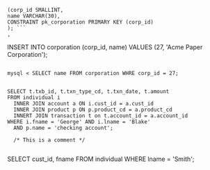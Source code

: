 ```CREATE TABLE corporation 
(corp_id SMALLINT, 
name VARCHAR(30), 
CONSTRAINT pk_corporation PRIMARY KEY (corp_id) 
); ```
,

```
INSERT INTO corporation (corp_id, name) 
VALUES (27, 'Acme Paper Corporation'); 
```

mysql < SELECT name FROM corporation WHRE corp_id = 27; 


SELECT t.txb_id, t.txn_type_cd, t.txn_date, t.amount 
FROM individual i 
  INNER JOIN account a ON i.cust_id = a.cust_id 
  INNER JOIN product p ON p.product_cd = a.product_cd 
  INNERT JOIN transaction t on t.account_id = a.account_id 
WHERE i.fname = 'George' AND i.lname = 'Blake'
  AND p.name = 'checking account'; 
  
  /* This is a comment */
  
  ```
  SELECT cust_id, fname 
  FROM individual 
  WHERE lname = 'Smith'; 
  ```
